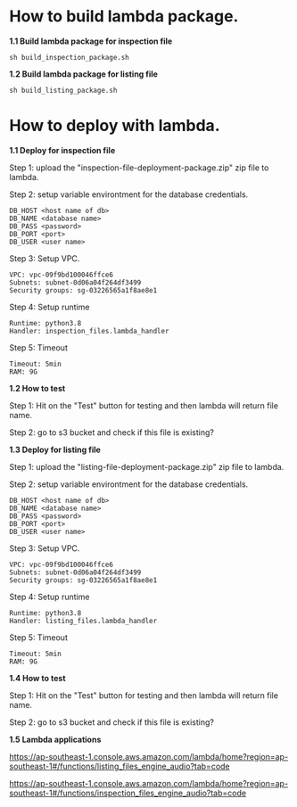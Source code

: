 # How to build lambda package.

**1.1 Build lambda package for inspection file**
```
sh build_inspection_package.sh
```
**1.2 Build lambda package for listing file**
```
sh build_listing_package.sh
```

# How to deploy with lambda.
**1.1 Deploy for inspection file**

Step 1: upload the "inspection-file-deployment-package.zip" zip file to lambda.

Step 2: setup variable environtment for the database credentials.
```
DB_HOST	<host name of db>
DB_NAME	<database name>
DB_PASS	<password>
DB_PORT	<port>
DB_USER	<user name>
```

Step 3: Setup VPC.
```
VPC: vpc-09f9bd100046ffce6
Subnets: subnet-0d06a04f264df3499
Security groups: sg-03226565a1f8ae8e1
```

Step 4: Setup runtime
```
Runtime: python3.8
Handler: inspection_files.lambda_handler
```

Step 5: Timeout
```
Timeout: 5min
RAM: 9G
```

**1.2 How to test**

Step 1: Hit on the "Test" button for testing and then lambda will return file name.

Step 2: go to s3 bucket and check if this file is existing?

**1.3 Deploy for listing file**

Step 1: upload the "listing-file-deployment-package.zip" zip file to lambda.

Step 2: setup variable environtment for the database credentials.
```
DB_HOST	<host name of db>
DB_NAME	<database name>
DB_PASS	<password>
DB_PORT	<port>
DB_USER	<user name>
```

Step 3: Setup VPC.
```
VPC: vpc-09f9bd100046ffce6
Subnets: subnet-0d06a04f264df3499
Security groups: sg-03226565a1f8ae8e1
```

Step 4: Setup runtime
```
Runtime: python3.8
Handler: listing_files.lambda_handler
```

Step 5: Timeout
```
Timeout: 5min
RAM: 9G
```

**1.4 How to test**

Step 1: Hit on the "Test" button for testing and then lambda will return file name.

Step 2: go to s3 bucket and check if this file is existing?

**1.5 Lambda applications**

https://ap-southeast-1.console.aws.amazon.com/lambda/home?region=ap-southeast-1#/functions/listing_files_engine_audio?tab=code

https://ap-southeast-1.console.aws.amazon.com/lambda/home?region=ap-southeast-1#/functions/inspection_files_engine_audio?tab=code

